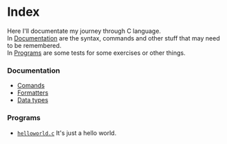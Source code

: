 # Index

Here I'll documentate my journey through C language.  
In [Documentation](#documentation) are the syntax, commands and other stuff that may need to be remembered.  
In [Programs](#programs) are some tests for some exercises or other things.

### Documentation
- [Comands](/documentation/commands.md)
- [Formatters](/documentation/formatters.md)
- [Data types](documentation/datatypes.md)


### Programs
- [`helloworld.c`](src/helloworld.c) It's just a hello world.
